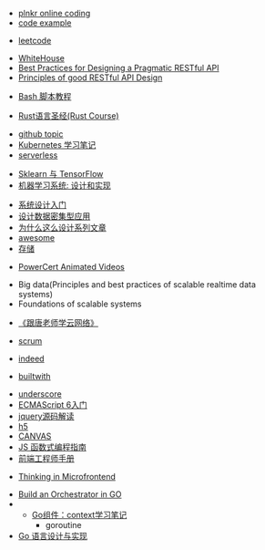

<!-- online coding tools -->
+ [plnkr online coding](http://plnkr.co/)
+ [code example](https://www.programcreek.com/)


<!-- interview -->
+ [leetcode](https://siddontang.gitbooks.io/leetcode-solution/content/index.html)





<!-- restful api design -->
+ [WhiteHouse](https://github.com/WhiteHouse/api-standards)
+ [Best Practices for Designing a Pragmatic RESTful API](https://www.vinaysahni.com/best-practices-for-a-pragmatic-restful-api)
+ [Principles of good RESTful API Design](https://codeplanet.io/principles-good-restful-api-design/)
<!-- bash -->
+ [Bash 脚本教程](https://wangdoc.com/bash/quotation.html)


<!-- rust -->
+ [Rust语言圣经(Rust Course)](https://course.rs/first-try/intro.html)


<!-- native cloud -->
+ [github topic](https://github.com/topics/cncf)
+ [Kubernetes 学习笔记](https://www.huweihuang.com/kubernetes-notes/)
+ [serverless](https://github.com/phodal/serverless)


<!-- math -->



<!-- ML -->
+ [Sklearn 与 TensorFlow](https://hands1ml.apachecn.org/#/docs/1)
+ [机器学习系统: 设计和实现](https://openmlsys.github.io/chapter_introduction/index.html#)


<!-- architect -->
+ [系统设计入门](https://github.com/donnemartin/system-design-primer/blob/master/README-zh-Hans.md)
+ [设计数据密集型应用](http://ddia.vonng.com/#/)
+ [为什么这么设计系列文章](https://draveness.me/whys-the-design/)
+ [awesome](https://github.com/sindresorhus/awesome)
+ [存储](http://catkang.github.io/2017/12/17/data-placement.html)


<!-- videos -->
+ [PowerCert Animated Videos](https://www.youtube.com/c/PowerCertAnimatedVideos)


<!-- books -->
+ Big data(Principles and best practices of scalable realtime data systems)
+ Foundations of scalable systems



<!-- 网络 -->
+ [《跟唐老师学云网络》](https://bbs.huaweicloud.com/blogs/109721)



<!-- agile -->
+ [scrum](https://www.zybuluo.com/yishuailuo/note/672154?utm_medium=hao.caibaojian.com&utm_source=hao.caibaojian.com)



<!-- job -->
+ [indeed](http://www.indeed.com/)



<!-- 技术选型 -->
+ [builtwith](https://builtwith.com/)


<!-- js -->
+ [underscore](https://underscorejs.org/docs/underscore.html)
+ [ECMAScript 6入门](http://es6.ruanyifeng.com/#docs)
+ [jquery源码解读](https://github.com/chokcoco/jQuery-)
+ [h5](https://github.com/CNFED/awesome-html5#%E7%BD%91%E7%AB%99%E4%B8%8E%E8%B5%84%E6%BA%90)
+ [CANVAS](https://airingursb.gitbooks.io/canvas/content/index.html)
+ [JS 函数式编程指南](https://llh911001.gitbooks.io/mostly-adequate-guide-chinese/content/ch1.html)
+ [前端工程师手册](https://leohxj.gitbooks.io/front-end-database/content/html-and-css-basic/index.html)

<!-- 前端 -->
+ [Thinking in Microfrontend](https://github.com/phodal/microfrontends)



<!-- go -->
+ [Build an Orchestrator in GO](https://livebook.manning.com/book/build-an-orchestrator-in-go/chapter-1/v-1/)
+ + [Go组件：context学习笔记](https://zhuanlan.zhihu.com/p/548276361)
    + goroutine
+ [Go 语言设计与实现](https://draveness.me/golang/docs/part2-foundation/ch03-datastructure/golang-array-and-slice/)